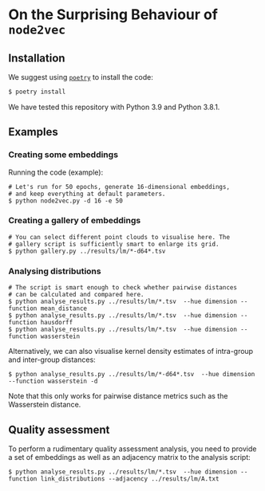 # On the Surprising Behaviour of `node2vec`

## Installation

We suggest using [`poetry`](https://python-poetry.org) to install the
code:

```bash
$ poetry install
```

We have tested this repository with Python 3.9 and Python 3.8.1.

## Examples

### Creating some embeddings

Running the code (example):

    # Let's run for 50 epochs, generate 16-dimensional embeddings,
    # and keep everything at default parameters.
    $ python node2vec.py -d 16 -e 50

### Creating a gallery of embeddings

    # You can select different point clouds to visualise here. The
    # gallery script is sufficiently smart to enlarge its grid.
    $ python gallery.py ../results/lm/*-d64*.tsv

### Analysing distributions

    # The script is smart enough to check whether pairwise distances
    # can be calculated and compared here.
    $ python analyse_results.py ../results/lm/*.tsv  --hue dimension --function mean_distance
    $ python analyse_results.py ../results/lm/*.tsv  --hue dimension --function hausdorff
    $ python analyse_results.py ../results/lm/*.tsv  --hue dimension --function wasserstein

Alternatively, we can also visualise kernel density estimates of
intra-group and inter-group distances:

    $ python analyse_results.py ../results/lm/*-d64*.tsv  --hue dimension --function wasserstein -d

Note that this only works for pairwise distance metrics such as the
Wasserstein distance.

## Quality assessment

To perform a rudimentary quality assessment analysis, you need to
provide a set of embeddings as well as an adjacency matrix to the
analysis script:

    $ python analyse_results.py ../results/lm/*.tsv  --hue dimension --function link_distributions --adjacency ../results/lm/A.txt
